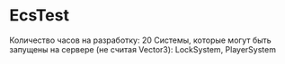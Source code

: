 # EcsTest
Количество часов на разработку: 20
Системы, которые могут быть запущены на сервере (не считая Vector3): LockSystem, PlayerSystem
